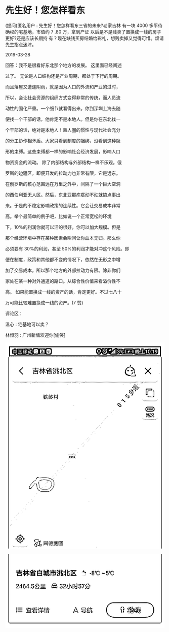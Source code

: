 # 先生好！您怎样看东

(提问)匿名用户 : 先生好！您怎样看东三省的未来?老家吉林 有一块 4000 多平待确权的宅基地，市值约 7 .80 万，拿到产证 以后是不是贱卖了置换成一线的房子更好?还是应该长期持 有？现在缺钱买房结婚给彩礼，想贱卖掉又觉得可惜。烦请 先生指点迷津。

2019-03-28

回答：我不是很看好东北那个地方的发展。 这里面已经阐述

过了。 无论是人口结构还是产业周期，都处于下行的周期。

而且落屋又遭连阴雨，就是因为人口的外流和产业的过时，

所以，会让社会资源的组织方式变得非常的传统，而人员流

动性的固化严重。一个细节就看得出来。你到深圳上海去随

便找一个干部的话，他肯定不是本地人。但是你在东北找一

个干部的话，绝对是本地人！熟人圈的惯性与现代社会充分

的分工协作相矛盾。大家只看到制度的捆绑，没看到这种隐

形的束缚。这些束缚都一样的影响社会经济发展，影响人口

物资资金的流动。 除了内部结构与外部结构一样不乐观。俄

罗斯的边疆区，即便开发的拉动力也非常有限，它是远东。

在俄罗斯的核心范围远在万里之外中，间隔了一个巨大空洞

的西伯利亚无人区。然后，东北亚那疙瘩动不动就搞点事出

来。于是的不稳定影响政策的连续性。它会让交易成本非常

高。举个最简单的例子吧，比如说一个正常宽松的环境

下，10%的利润你就可以活的很好，你可以加大规模。但是

那个经营环境中存在某种因素会瞬间让你血本无归。那么你

必须要有 30%的利润，甚至 50%的利润才能对冲这个风险。即

便在制度，政策和其他都不变的情况下，依然在无形之中增

加了交易成本。所以那个地方的外部拉动力有限。除非你们

家处在某一种对外通道的路口。从综合性价值来看溢价性不

高。 如果能置换成一线的资产的话，肯定更好。不过七八十

万可能比较难置换成一线的资产。(7 赞)

评论区：

温心 : 宅基地可以卖？

林恒羽 : 广州新塘欢迎你[偷笑]

![image](img/Image_110.png)

![image](img/Image_111.png)